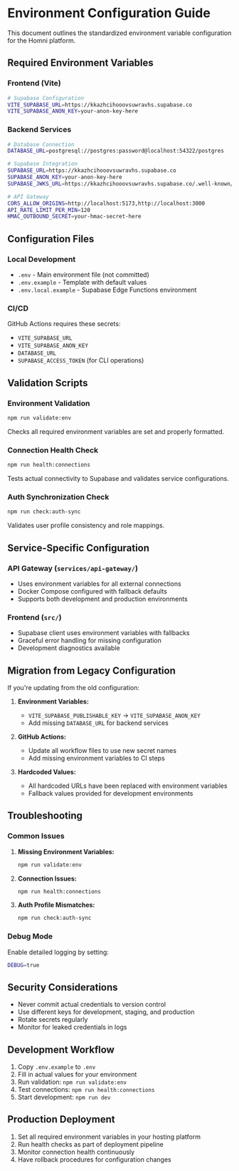 # Environment Configuration Guide

This document outlines the standardized environment variable configuration for the Homni platform.

## Required Environment Variables

### Frontend (Vite)
```bash
# Supabase Configuration
VITE_SUPABASE_URL=https://kkazhcihooovsuwravhs.supabase.co
VITE_SUPABASE_ANON_KEY=your-anon-key-here
```

### Backend Services
```bash
# Database Connection
DATABASE_URL=postgresql://postgres:password@localhost:54322/postgres

# Supabase Integration
SUPABASE_URL=https://kkazhcihooovsuwravhs.supabase.co
SUPABASE_ANON_KEY=your-anon-key-here
SUPABASE_JWKS_URL=https://kkazhcihooovsuwravhs.supabase.co/.well-known/jwks_public

# API Gateway
CORS_ALLOW_ORIGINS=http://localhost:5173,http://localhost:3000
API_RATE_LIMIT_PER_MIN=120
HMAC_OUTBOUND_SECRET=your-hmac-secret-here
```

## Configuration Files

### Local Development
- `.env` - Main environment file (not committed)
- `.env.example` - Template with default values
- `.env.local.example` - Supabase Edge Functions environment

### CI/CD
GitHub Actions requires these secrets:
- `VITE_SUPABASE_URL`
- `VITE_SUPABASE_ANON_KEY`
- `DATABASE_URL`
- `SUPABASE_ACCESS_TOKEN` (for CLI operations)

## Validation Scripts

### Environment Validation
```bash
npm run validate:env
```
Checks all required environment variables are set and properly formatted.

### Connection Health Check
```bash
npm run health:connections
```
Tests actual connectivity to Supabase and validates service configurations.

### Auth Synchronization Check
```bash
npm run check:auth-sync
```
Validates user profile consistency and role mappings.

## Service-Specific Configuration

### API Gateway (`services/api-gateway/`)
- Uses environment variables for all external connections
- Docker Compose configured with fallback defaults
- Supports both development and production environments

### Frontend (`src/`)
- Supabase client uses environment variables with fallbacks
- Graceful error handling for missing configuration
- Development diagnostics available

## Migration from Legacy Configuration

If you're updating from the old configuration:

1. **Environment Variables:**
   - `VITE_SUPABASE_PUBLISHABLE_KEY` → `VITE_SUPABASE_ANON_KEY`
   - Add missing `DATABASE_URL` for backend services

2. **GitHub Actions:**
   - Update all workflow files to use new secret names
   - Add missing environment variables to CI steps

3. **Hardcoded Values:**
   - All hardcoded URLs have been replaced with environment variables
   - Fallback values provided for development environments

## Troubleshooting

### Common Issues

1. **Missing Environment Variables:**
   ```bash
   npm run validate:env
   ```

2. **Connection Issues:**
   ```bash
   npm run health:connections
   ```

3. **Auth Profile Mismatches:**
   ```bash
   npm run check:auth-sync
   ```

### Debug Mode
Enable detailed logging by setting:
```bash
DEBUG=true
```

## Security Considerations

- Never commit actual credentials to version control
- Use different keys for development, staging, and production
- Rotate secrets regularly
- Monitor for leaked credentials in logs

## Development Workflow

1. Copy `.env.example` to `.env`
2. Fill in actual values for your environment
3. Run validation: `npm run validate:env`
4. Test connections: `npm run health:connections`
5. Start development: `npm run dev`

## Production Deployment

1. Set all required environment variables in your hosting platform
2. Run health checks as part of deployment pipeline
3. Monitor connection health continuously
4. Have rollback procedures for configuration changes